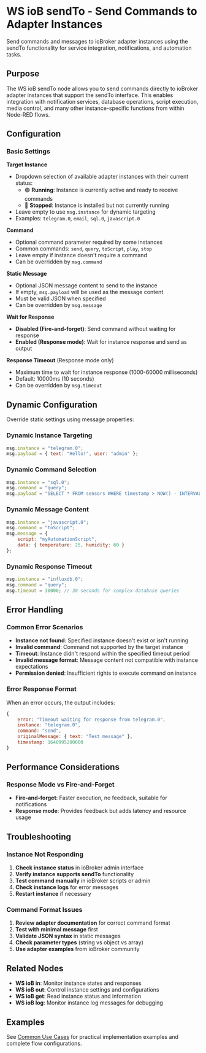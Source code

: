 # WS ioB sendTo - Send Commands to Adapter Instances

Send commands and messages to ioBroker adapter instances using the sendTo functionality for service integration, notifications, and automation tasks.

## Purpose

The WS ioB sendTo node allows you to send commands directly to ioBroker adapter instances that support the sendTo interface. This enables integration with notification services, database operations, script execution, media control, and many other instance-specific functions from within Node-RED flows.

## Configuration

### Basic Settings

**Target Instance**
- Dropdown selection of available adapter instances with their current status:
  - 🟢 **Running**: Instance is currently active and ready to receive commands
  - 🔴 **Stopped**: Instance is installed but not currently running
- Leave empty to use `msg.instance` for dynamic targeting
- Examples: `telegram.0`, `email`, `sql.0`, `javascript.0`

**Command**
- Optional command parameter required by some instances
- Common commands: `send`, `query`, `toScript`, `play`, `stop`
- Leave empty if instance doesn't require a command
- Can be overridden by `msg.command`

**Static Message**
- Optional JSON message content to send to the instance
- If empty, `msg.payload` will be used as the message content
- Must be valid JSON when specified
- Can be overridden by `msg.message`

**Wait for Response**
- **Disabled (Fire-and-forget)**: Send command without waiting for response
- **Enabled (Response mode)**: Wait for instance response and send as output

**Response Timeout** (Response mode only)
- Maximum time to wait for instance response (1000-60000 milliseconds)
- Default: 10000ms (10 seconds)
- Can be overridden by `msg.timeout`

## Dynamic Configuration

Override static settings using message properties:

### Dynamic Instance Targeting
```javascript
msg.instance = "telegram.0";
msg.payload = { text: "Hello!", user: "admin" };
```

### Dynamic Command Selection
```javascript
msg.instance = "sql.0";
msg.command = "query";
msg.payload = "SELECT * FROM sensors WHERE timestamp > NOW() - INTERVAL 1 HOUR";
```

### Dynamic Message Content
```javascript
msg.instance = "javascript.0";
msg.command = "toScript";
msg.message = {
    script: "myAutomationScript",
    data: { temperature: 25, humidity: 60 }
};
```

### Dynamic Response Timeout
```javascript
msg.instance = "influxdb.0";
msg.command = "query";
msg.timeout = 30000; // 30 seconds for complex database queries
```

## Error Handling

### Common Error Scenarios
- **Instance not found**: Specified instance doesn't exist or isn't running
- **Invalid command**: Command not supported by the target instance
- **Timeout**: Instance didn't respond within the specified timeout period
- **Invalid message format**: Message content not compatible with instance expectations
- **Permission denied**: Insufficient rights to execute command on instance

### Error Response Format
When an error occurs, the output includes:
```javascript
{
    error: "Timeout waiting for response from telegram.0",
    instance: "telegram.0",
    command: "send",
    originalMessage: { text: "Test message" },
    timestamp: 1640995200000
}
```

## Performance Considerations

### Response Mode vs Fire-and-Forget
- **Fire-and-forget**: Faster execution, no feedback, suitable for notifications
- **Response mode**: Provides feedback but adds latency and resource usage

## Troubleshooting

### Instance Not Responding
1. **Check instance status** in ioBroker admin interface
2. **Verify instance supports sendTo** functionality
3. **Test command manually** in ioBroker scripts or admin
4. **Check instance logs** for error messages
5. **Restart instance** if necessary

### Command Format Issues
1. **Review adapter documentation** for correct command format
2. **Test with minimal message** first
3. **Validate JSON syntax** in static messages
4. **Check parameter types** (string vs object vs array)
5. **Use adapter examples** from ioBroker community

## Related Nodes

- **WS ioB in**: Monitor instance states and responses
- **WS ioB out**: Control instance settings and configurations
- **WS ioB get**: Read instance status and information
- **WS ioB log**: Monitor instance log messages for debugging

## Examples

See [Common Use Cases](../use-cases.md) for practical implementation examples and complete flow configurations.